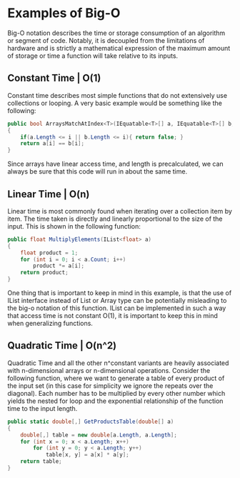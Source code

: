 # Examples of Big-O
Big-O notation describes the time or storage consumption of an algorithm or segment of code.
Notably, it is decoupled from the limitations of hardware and is strictly a mathematical
expression of the maximum amount of storage or time a function will take relative to
its inputs.
## Constant Time | O(1)
Constant time describes most simple functions that do not extensively use collections
or looping. A very basic example would be something like the following:
```cs
public bool ArraysMatchAtIndex<T>(IEquatable<T>[] a, IEquatable<T>[] b, int i)
{
    if(a.Length <= i || b.Length <= i){ return false; }
    return a[i] == b[i];
}
```
Since arrays have linear access time, and length is precalculated, we can always
be sure that this code will run in about the same time.
## Linear Time | O(n)
Linear time is most commonly found when iterating over a collection item by item.
The time taken is directly and linearly proportional to the size of the input. This
is shown in the following function:
```cs
public float MultiplyElements(IList<float> a)
{
    float product = 1;
    for (int i = 0; i < a.Count; i++)
        product *= a[i];
    return product;
}
```
One thing that is important to keep in mind in this example, is that the use of IList interface
instead of List or Array type can be potentially misleading to the big-o notation of this
function. IList can be implemented in such a way that access time is not constant O(1), it
is important to keep this in mind when generalizing functions.
## Quadratic Time | O(n^2)
Quadratic Time and all the other n^constant variants are heavily associated with n-dimensional
arrays or n-dimensional operations. Consider the following function, where we want to generate
a table of every product of the input set (in this case for simplicity we ignore the repeats
over the diagonal). Each number has to be multiplied by every other number which yields the
nested for loop and the exponential relationship of the function time to the input length.
```cs
public static double[,] GetProductsTable(double[] a)
{
    double[,] table = new double[a.Length, a.Length];
    for (int x = 0; x < a.Length; x++)
        for (int y = 0; y < a.Length; y++)
            table[x, y] = a[x] * a[y];
    return table;
}
```
